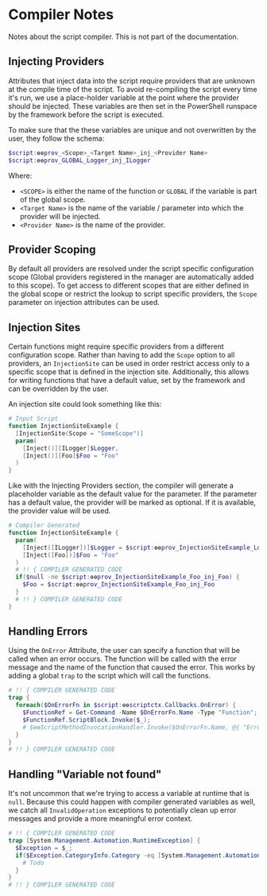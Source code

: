 # Compiler Notes
Notes about the script compiler. This is not part of the documentation.

## Injecting Providers

Attributes that inject data into the script require providers that are unknown at the compile time of the script. To avoid re-compiling the script every time it's run, we use a place-holder variable at the point where the provider should be injected. These variables are then set in the PowerShell runspace by the framework before the script is executed.

To make sure that the these variables are unique and not overwritten by the user, they follow the schema:
```PowerShell
$script:ɵɵprov_<Scope>_<Target Name>_inj_<Provider Name>
$script:ɵɵprov_GLOBAL_Logger_inj_ILogger
```
Where:
- `<SCOPE>` is either the name of the function or `GLOBAL` if the variable is part of the global scope.
- `<Target Name>` is the name of the variable / parameter into which the provider will be injected.
- `<Provider Name>` is the name of the provider.

## Provider Scoping

By default all providers are resolved under the script specific configuration scope (Global providers registered in the manager are automatically added to this scope). To get access to different scopes that are either defined in the global scope or restrict the lookup to script specific providers, the `Scope` parameter on injection attributes can be used.

## Injection Sites

Certain functions might require specific providers from a different configuration scope. Rather than having to add the `Scope` option to all providers, an `InjectionSite` can be used in order restrict access only to a specific scope that is defined in the injection site. Additionally, this allows for writing functions that have a default value, set by the framework and can be overridden by the user.

An injection site could look something like this:

```PowerShell
# Input Script
function InjectionSiteExample {
  [InjectionSite(Scope = "SomeScope")]
  param(
    [Inject()][ILogger]$Logger,
    [Inject()][Foo]$Foo = "Foo"
  )
}
```

Like with the Injecting Providers section, the compiler will generate a placeholder variable as the default value for the parameter. If the parameter has a default value, the provider will be marked as optional. If it is available, the provider value will be used. 

```PowerShell
# Compiler Generated
function InjectionSiteExample {
  param(
    [Inject([ILogger])]$Logger = $script:ɵɵprov_InjectionSiteExample_Logger_inj_ILogger,
    [Inject([Foo])]$Foo = "Foo"
  )
  # !! { COMPILER GENERATED CODE
  if($null -ne $script:ɵɵprov_InjectionSiteExample_Foo_inj_Foo) {
    $Foo = $script:ɵɵprov_InjectionSiteExample_Foo_inj_Foo
  }
  # !! } COMPILER GENERATED CODE
}
```

## Handling Errors
Using the `OnError` Attribute, the user can specify a function that will be called when an error occurs. The function will be called with the error message and the name of the function that caused the error. This works by adding a global `trap` to the script which will call the functions.

```PowerShell
# !! { COMPILER GENERATED CODE
trap {
  foreach($OnErrorFn in $script:ɵɵscriptctx.Callbacks.OnError) {
    $FunctionRef = Get-Command -Name $OnErrorFn.Name -Type "Function";
    $FunctionRef.ScriptBlock.Invoke($_);
    # $ɵɵScriptMethodInvocationHandler.Invoke($OnErrorFn.Name, @{ "Error" = $_ });
  }
}
# !! } COMPILER GENERATED CODE
```

## Handling "Variable not found"

It's not uncommon that we're trying to access a variable at runtime that is `null`. Because this could happen with compiler generated variables as well, we catch all `InvalidOperation` exceptions to potentially clean up error messages and provide a more meaningful error context.

```PowerShell
# !! { COMPILER GENERATED CODE
trap [System.Management.Automation.RuntimeException] {
  $Exception = $_;
  if($Exception.CategoryInfo.Category -eq [System.Management.Automation.ErrorCategory]::InvalidOperation) {
    # Todo
  }
}
# !! } COMPILER GENERATED CODE
```